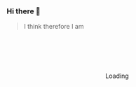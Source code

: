 ### Hi there 👋

> I think therefore I am


<div align="center">
	<br>
	<br>
	<br>
	<br>
	<p>Loading</p>
	<br>
	<br>
	<br>
	<br>
</div>
